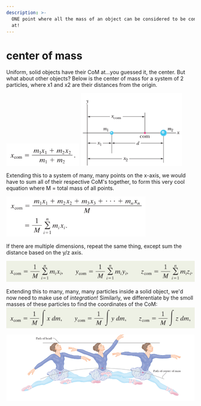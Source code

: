 ```yaml
---
description: >-
  ONE point where all the mass of an object can be considered to be concetrated
  at!
---
```


# center of mass

Uniform, solid objects have their CoM at...you guessed it, the center. But what about other objects? Below is the center of mass for a system of 2 particles, where x1 and x2 are their distances from the origin.&#x20;

![](<../.gitbook/assets/image (33).png>)    ![](<../.gitbook/assets/image (21).png>)

Extending this to a system of many, many points on the x-axis, we would have to sum all of their respective CoM's together, to form this very cool equation where M = total mass of all points.

![](<../.gitbook/assets/image (15).png>)

If there are multiple dimensions, repeat the same thing, except sum the distance based on the y/z axis.

![](<../.gitbook/assets/image (28).png>)

Extending this to many, many, many particles inside a solid object, we'd now need to make use of _integration_! Similarly, we differentiate by the smoll masses of these particles to find the coordinates of the CoM: ![](<../.gitbook/assets/image (12).png>)

![path of ballerina's CoM as she leaps](<../.gitbook/assets/image (20).png>)
